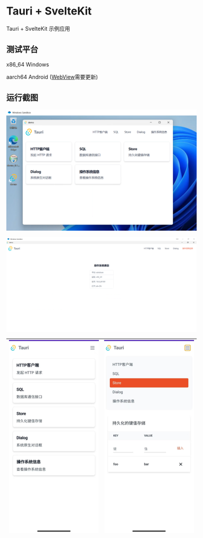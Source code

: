 # Tauri + SvelteKit

Tauri + SvelteKit 示例应用

## 测试平台

x86_64 Windows

aarch64 Android ([WebView](https://play.google.com/store/apps/details?id=com.google.android.webview)需要更新)

## 运行截图

![Windows 样式](screenshot/windows.png)

![Windows 功能](screenshot/os_info.png)

| ![Android 样式](screenshot/android.jpg) | ![Android 功能](screenshot/store.jpg) |
| --- | ---|


